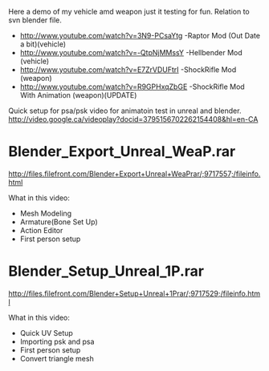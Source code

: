 Here a demo of my vehicle amd weapon just it testing for fun. Relation to svn blender file.
  * http://www.youtube.com/watch?v=3N9-PCsaYtg -Raptor Mod (Out Date a bit)(vehicle)
  * http://www.youtube.com/watch?v=-QtpNjMMssY -Hellbender Mod (vehicle)
  * http://www.youtube.com/watch?v=E7ZrVDUFtrI -ShockRifle Mod (weapon)
  * http://www.youtube.com/watch?v=R9GPHxqZbGE -ShockRifle Mod With Animation (weapon)(UPDATE)

Quick setup for psa/psk video for animatoin test in unreal and blender.
http://video.google.ca/videoplay?docid=3795156702262154408&hl=en-CA

# Blender\_Export\_Unreal\_WeaP.rar #
http://files.filefront.com/Blender+Export+Unreal+WeaPrar/;9717557;/fileinfo.html

What in this video:
  * Mesh Modeling
  * Armature(Bone Set Up)
  * Action Editor
  * First person setup

# Blender\_Setup\_Unreal\_1P.rar #
http://files.filefront.com/Blender+Setup+Unreal+1Prar/;9717529;/fileinfo.html

What in this video:
  * Quick UV Setup
  * Importing psk and psa
  * First person setup
  * Convert triangle mesh